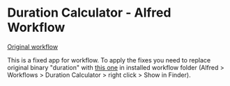 # Duration Calculator - Alfred Workflow

[Original workflow](https://www.alfredforum.com/topic/4568-duration-calculator-%E2%80%94-add-and-subtract-durations-of-time/)

This is a fixed app for workflow. To apply the fixes you need to replace original binary "duration" with [this one](../../releases) in installed workflow folder (Alfred > Workflows > Duration Calculator > right click > Show in Finder).
